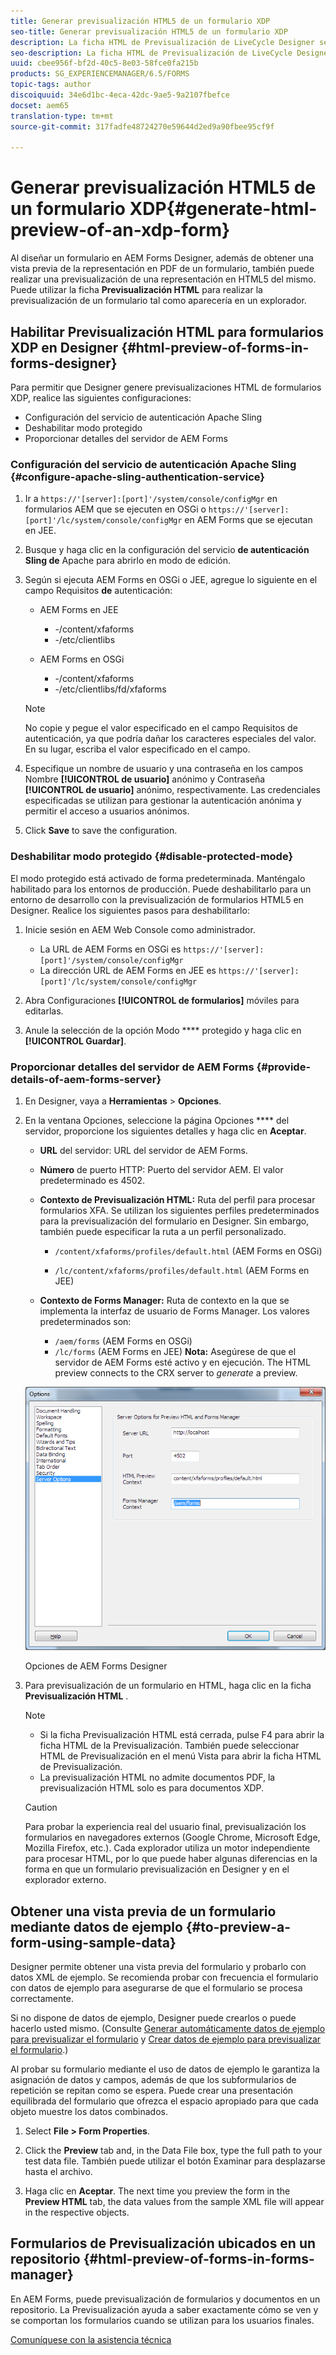 ```yaml
---
title: Generar previsualización HTML5 de un formulario XDP
seo-title: Generar previsualización HTML5 de un formulario XDP
description: La ficha HTML de Previsualización de LiveCycle Designer se puede utilizar para previsualización de formularios tal como aparecen en un explorador.
seo-description: La ficha HTML de Previsualización de LiveCycle Designer se puede utilizar para previsualización de formularios tal como aparecen en un explorador.
uuid: cbee956f-bf2d-40c5-8e03-58fce0fa215b
products: SG_EXPERIENCEMANAGER/6.5/FORMS
topic-tags: author
discoiquuid: 34e6d1bc-4eca-42dc-9ae5-9a2107fbefce
docset: aem65
translation-type: tm+mt
source-git-commit: 317fadfe48724270e59644d2ed9a90fbee95cf9f

---
```



# Generar previsualización HTML5 de un formulario XDP{#generate-html-preview-of-an-xdp-form}

Al diseñar un formulario en AEM Forms Designer, además de obtener una vista previa de la representación en PDF de un formulario, también puede realizar una previsualización de una representación en HTML5 del mismo. Puede utilizar la ficha **Previsualización HTML** para realizar la previsualización de un formulario tal como aparecería en un explorador.

## Habilitar Previsualización HTML para formularios XDP en Designer {#html-preview-of-forms-in-forms-designer}

Para permitir que Designer genere previsualizaciones HTML de formularios XDP, realice las siguientes configuraciones:

* Configuración del servicio de autenticación Apache Sling
* Deshabilitar modo protegido
* Proporcionar detalles del servidor de AEM Forms

### Configuración del servicio de autenticación Apache Sling {#configure-apache-sling-authentication-service}

1. Ir a `https://'[server]:[port]'/system/console/configMgr` en formularios AEM que se ejecuten en OSGi o
   `https://'[server]:[port]'/lc/system/console/configMgr` en AEM Forms que se ejecutan en JEE.
1. Busque y haga clic en la configuración del servicio **de autenticación Sling de** Apache para abrirlo en modo de edición.

1. Según si ejecuta AEM Forms en OSGi o JEE, agregue lo siguiente en el campo Requisitos **de** autenticación:

   * AEM Forms en JEE

      * -/content/xfaforms
      * -/etc/clientlibs
   * AEM Forms en OSGi

      * -/content/xfaforms
      * -/etc/clientlibs/fd/xfaforms
   >[!NOTE]
   >
   >No copie y pegue el valor especificado en el campo Requisitos de autenticación, ya que podría dañar los caracteres especiales del valor. En su lugar, escriba el valor especificado en el campo.

1. Especifique un nombre de usuario y una contraseña en los campos Nombre **[!UICONTROL de usuario]** anónimo y Contraseña **[!UICONTROL de usuario]** anónimo, respectivamente. Las credenciales especificadas se utilizan para gestionar la autenticación anónima y permitir el acceso a usuarios anónimos.
1. Click **Save** to save the configuration.

### Deshabilitar modo protegido {#disable-protected-mode}

El modo [](../../forms/using/get-xdp-pdf-documents-aem.md) protegido está activado de forma predeterminada. Manténgalo habilitado para los entornos de producción. Puede deshabilitarlo para un entorno de desarrollo con la previsualización de formularios HTML5 en Designer. Realice los siguientes pasos para deshabilitarlo:

1. Inicie sesión en AEM Web Console como administrador.

   * La URL de AEM Forms en OSGi es `https://'[server]:[port]'/system/console/configMgr`
   * La dirección URL de AEM Forms en JEE es `https://'[server]:[port]'/lc/system/console/configMgr`

1. Abra Configuraciones **[!UICONTROL de formularios]** móviles para editarlas.
1. Anule la selección de la opción Modo **** protegido y haga clic en **[!UICONTROL Guardar]**.

### Proporcionar detalles del servidor de AEM Forms {#provide-details-of-aem-forms-server}

1. En Designer, vaya a **Herramientas** > **Opciones**.
1. En la ventana Opciones, seleccione la página Opciones **** del servidor, proporcione los siguientes detalles y haga clic en **Aceptar**.

   * **URL** del servidor: URL del servidor de AEM Forms.

   * **Número** de puerto HTTP: Puerto del servidor AEM. El valor predeterminado es 4502.
   * **Contexto de Previsualización HTML:** Ruta del perfil para procesar formularios XFA. Se utilizan los siguientes perfiles predeterminados para la previsualización del formulario en Designer. Sin embargo, también puede especificar la ruta a un perfil personalizado.

      * `/content/xfaforms/profiles/default.html` (AEM Forms en OSGi)

      * `/lc/content/xfaforms/profiles/default.html` (AEM Forms en JEE)
   * **Contexto de Forms Manager:** Ruta de contexto en la que se implementa la interfaz de usuario de Forms Manager. Los valores predeterminados son:

      * `/aem/forms` (AEM Forms en OSGi)
      * `/lc/forms` (AEM Forms en JEE)
   **Nota:** Asegúrese de que el servidor de AEM Forms esté activo y en ejecución. The HTML preview connects to the CRX server to *generate* a preview.

   ![Opciones de AEM Forms Designer ](assets/server_options.png)

   Opciones de AEM Forms Designer

1. Para previsualización de un formulario en HTML, haga clic en la ficha **Previsualización HTML** .

   >[!NOTE]
   >
   >
   >
   >
   >    * Si la ficha Previsualización HTML está cerrada, pulse F4 para abrir la ficha HTML de la Previsualización. También puede seleccionar HTML de Previsualización en el menú Vista para abrir la ficha HTML de Previsualización.
   >    * La previsualización HTML no admite documentos PDF, la previsualización HTML solo es para documentos XDP.


   >[!CAUTION]
   >
   >Para probar la experiencia real del usuario final, previsualización los formularios en navegadores externos (Google Chrome, Microsoft Edge, Mozilla Firefox, etc.). Cada explorador utiliza un motor independiente para procesar HTML, por lo que puede haber algunas diferencias en la forma en que un formulario previsualización en Designer y en el explorador externo.

## Obtener una vista previa de un formulario mediante datos de ejemplo {#to-preview-a-form-using-sample-data}

Designer permite obtener una vista previa del formulario y probarlo con datos XML de ejemplo. Se recomienda probar con frecuencia el formulario con datos de ejemplo para asegurarse de que el formulario se procesa correctamente.

Si no dispone de datos de ejemplo, Designer puede crearlos o puede hacerlo usted mismo. (Consulte [Generar automáticamente datos de ejemplo para previsualizar el formulario](https://help.adobe.com/en_US/AEMForms/6.1/DesignerHelp/WS107c29ade9134a2c136ae6f212a1f379c94-8000.2.html#WS92d06802c76abadb-728f46ac129b395660c-7efe.2) y [Crear datos de ejemplo para previsualizar el formulario](https://help.adobe.com/en_US/AEMForms/6.1/DesignerHelp/WS107c29ade9134a2c136ae6f212a1f379c94-8000.2.html#WS92d06802c76abadb-728f46ac129b395660c-7eff.2).)

Al probar su formulario mediante el uso de datos de ejemplo le garantiza la asignación de datos y campos, además de que los subformularios de repetición se repitan como se espera. Puede crear una presentación equilibrada del formulario que ofrezca el espacio apropiado para que cada objeto muestre los datos combinados.

1. Select **File > Form Properties**.

1. Click the **Preview** tab and, in the Data File box, type the full path to your test data file. También puede utilizar el botón Examinar para desplazarse hasta el archivo.

1. Haga clic en **Aceptar**. The next time you preview the form in the **Preview HTML** tab, the data values from the sample XML file will appear in the respective objects.

## Formularios de Previsualización ubicados en un repositorio {#html-preview-of-forms-in-forms-manager}

En AEM Forms, puede previsualización de formularios y documentos en un repositorio. La Previsualización ayuda a saber exactamente cómo se ven y se comportan los formularios cuando se utilizan para los usuarios finales.

[Comuníquese con la asistencia técnica](https://www.adobe.com/account/sign-in.supportportal.html)
